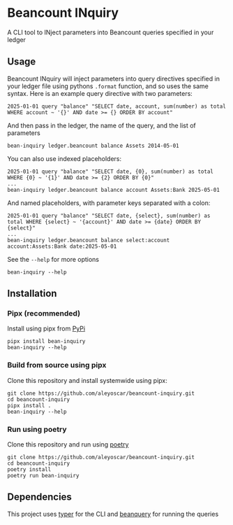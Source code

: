 # Beancount INquiry

A CLI tool to INject parameters into Beancount queries specified in your ledger

## Usage

Beancount INquiry will inject parameters into query directives specified in your ledger file using pythons `.format` function, and so uses the same syntax. Here is an example query directive with two parameters:

```
2025-01-01 query "balance" "SELECT date, account, sum(number) as total WHERE account ~ '{}' AND date >= {} ORDER BY account"
```

And then pass in the ledger, the name of the query, and the list of parameters

```
bean-inquiry ledger.beancount balance Assets 2014-05-01
```

You can also use indexed placeholders:

```
2025-01-01 query "balance" "SELECT date, {0}, sum(number) as total WHERE {0} ~ '{1}' AND date >= {2} ORDER BY {0}"
...
bean-inquiry ledger.beancount balance account Assets:Bank 2025-05-01
```

And named placeholders, with parameter keys separated with a colon:

```
2025-01-01 query "balance" "SELECT date, {select}, sum(number) as total WHERE {select} ~ '{account}' AND date >= {date} ORDER BY {select}"
...
bean-inquiry ledger.beancount balance select:account account:Assets:Bank date:2025-05-01
```

See the `--help` for more options

```
bean-inquiry --help
```

## Installation

### Pipx (recommended)

Install using pipx from [PyPi](https://pypi.org)

```
pipx install bean-inquiry
bean-inquiry --help
```

### Build from source using pipx

Clone this repository and install systemwide using pipx:

```
git clone https://github.com/aleyoscar/beancount-inquiry.git
cd beancount-inquiry
pipx install .
bean-inquiry --help
```

### Run using poetry

Clone this repository and run using [poetry](https://python-poetry.org/)

```
git clone https://github.com/aleyoscar/beancount-inquiry.git
cd beancount-inquiry
poetry install
poetry run bean-inquiry
```

## Dependencies

This project uses [typer](https://typer.tiangolo.com/) for the CLI and [beanquery](https://github.com/beancount/beanquery) for running the queries
